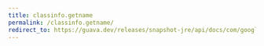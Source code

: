 ```yaml
---
title: classinfo.getname
permalink: /classinfo.getname/
redirect_to: https://guava.dev/releases/snapshot-jre/api/docs/com/google/common/reflect/ClassPath.ClassInfo.html#getName--
---
```

